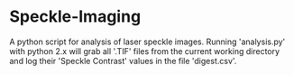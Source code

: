 Speckle-Imaging
===============

A python script for analysis of laser speckle images. Running 'analysis.py' with python 2.x will grab all '.TIF' files from the current
working directory and log their 'Speckle Contrast' values in the file 'digest.csv'.


